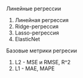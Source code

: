 Линейные регрессии 
1. Линейная регрессия
2. Ridge-регрессия
3. Lasso-регрессия
4. ElasticNet

Базовые метрики регресии
1. L2 - MSE и RMSE, R^2 
2. L1 - MAE, MAPE
